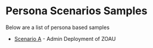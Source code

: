 # Persona Scenarios Samples
Below are a list of persona based samples

- [Scenario A](/zmodstack-solutions/docs/scenarios/scenarioA.md) - Admin Deployment of ZOAU
